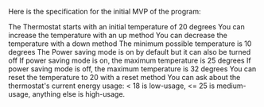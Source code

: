 Here is the specification for the initial MVP of the program:

The Thermostat starts with an initial temperature of 20 degrees
You can increase the temperature with an up method
You can decrease the temperature with a down method
The minimum possible temperature is 10 degrees
The Power saving mode is on by default but it can also be turned off
If power saving mode is on, the maximum temperature is 25 degrees
If power saving mode is off, the maximum temperature is 32 degrees
You can reset the temperature to 20 with a reset method
You can ask about the thermostat's current energy usage: < 18 is low-usage, <= 25 is medium-usage, anything else is high-usage.